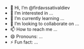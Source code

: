 - 👋 Hi, I’m @firdavssativaldiev
- 👀 I’m interested in ...
- 🌱 I’m currently learning ...
- 💞️ I’m looking to collaborate on ...
- 📫 How to reach me ...
- 😄 Pronouns: ...
- ⚡ Fun fact: ...

<!---
firdavssativaldiev/firdavssativaldiev is a ✨ special ✨ repository because its `README.md` (this file) appears on your GitHub profile.
You can click the Preview link to take a look at your changes.
--->
